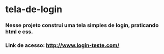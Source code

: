 # tela-de-login
### Nesse projeto construí uma tela simples de login, praticando html e css.
### Link de acesso: http://www.login-teste.com/
